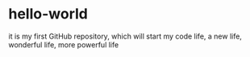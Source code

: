 # hello-world
it is my first GitHub repository, which will start my code life, a new life, wonderful life, more powerful life

